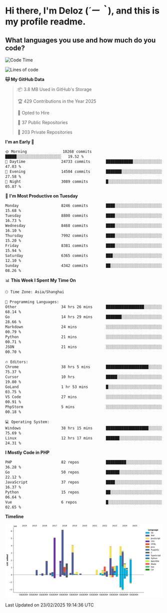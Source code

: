 # **Hi there, I'm Deloz (*´ー｀*), and this is my profile readme.**

## **What languages you use and how much do you code?**

<!--START_SECTION:waka-->
![Code Time](http://img.shields.io/badge/Code%20Time-5%2C746%20hrs%202%20mins-blue)

![Lines of code](https://img.shields.io/badge/From%20Hello%20World%20I%27ve%20Written-46.9%20million%20lines%20of%20code-blue)

**🐱 My GitHub Data** 

> 📦 3.8 MB Used in GitHub's Storage 
 > 
> 🏆 429 Contributions in the Year 2025
 > 
> 💼 Opted to Hire
 > 
> 📜 37 Public Repositories 
 > 
> 🔑 203 Private Repositories 
 > 
**I'm an Early 🐤** 

```text
🌞 Morning                10268 commits       █████░░░░░░░░░░░░░░░░░░░░   19.52 % 
🌆 Daytime                24733 commits       ████████████░░░░░░░░░░░░░   47.03 % 
🌃 Evening                14504 commits       ███████░░░░░░░░░░░░░░░░░░   27.58 % 
🌙 Night                  3089 commits        █░░░░░░░░░░░░░░░░░░░░░░░░   05.87 % 
```
📅 **I'm Most Productive on Tuesday** 

```text
Monday                   8246 commits        ████░░░░░░░░░░░░░░░░░░░░░   15.68 % 
Tuesday                  8800 commits        ████░░░░░░░░░░░░░░░░░░░░░   16.73 % 
Wednesday                8468 commits        ████░░░░░░░░░░░░░░░░░░░░░   16.10 % 
Thursday                 7992 commits        ████░░░░░░░░░░░░░░░░░░░░░   15.20 % 
Friday                   8381 commits        ████░░░░░░░░░░░░░░░░░░░░░   15.94 % 
Saturday                 6365 commits        ███░░░░░░░░░░░░░░░░░░░░░░   12.10 % 
Sunday                   4342 commits        ██░░░░░░░░░░░░░░░░░░░░░░░   08.26 % 
```


📊 **This Week I Spent My Time On** 

```text
🕑︎ Time Zone: Asia/Shanghai

💬 Programming Languages: 
Other                    34 hrs 26 mins      █████████████████░░░░░░░░   68.14 % 
Go                       14 hrs 29 mins      ███████░░░░░░░░░░░░░░░░░░   28.66 % 
Markdown                 24 mins             ░░░░░░░░░░░░░░░░░░░░░░░░░   00.79 % 
Python                   21 mins             ░░░░░░░░░░░░░░░░░░░░░░░░░   00.71 % 
JSON                     21 mins             ░░░░░░░░░░░░░░░░░░░░░░░░░   00.70 % 

🔥 Editors: 
Chrome                   38 hrs 5 mins       ███████████████████░░░░░░   75.37 % 
Cursor                   10 hrs              █████░░░░░░░░░░░░░░░░░░░░   19.80 % 
GoLand                   1 hr 53 mins        █░░░░░░░░░░░░░░░░░░░░░░░░   03.75 % 
VS Code                  27 mins             ░░░░░░░░░░░░░░░░░░░░░░░░░   00.91 % 
PhpStorm                 5 mins              ░░░░░░░░░░░░░░░░░░░░░░░░░   00.18 % 

💻 Operating System: 
Windows                  38 hrs 15 mins      ███████████████████░░░░░░   75.69 % 
Linux                    12 hrs 17 mins      ██████░░░░░░░░░░░░░░░░░░░   24.31 % 
```

**I Mostly Code in PHP** 

```text
PHP                      82 repos            █████████░░░░░░░░░░░░░░░░   36.28 % 
Go                       50 repos            ██████░░░░░░░░░░░░░░░░░░░   22.12 % 
JavaScript               37 repos            ████░░░░░░░░░░░░░░░░░░░░░   16.37 % 
Python                   15 repos            ██░░░░░░░░░░░░░░░░░░░░░░░   06.64 % 
Vue                      6 repos             █░░░░░░░░░░░░░░░░░░░░░░░░   02.65 % 
```



**Timeline**

![Lines of Code chart](https://raw.githubusercontent.com/deloz/deloz/main/assets/bar_graph.png)


 Last Updated on 23/02/2025 19:14:36 UTC
<!--END_SECTION:waka-->
